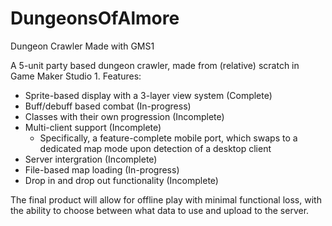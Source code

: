 # DungeonsOfAlmore
Dungeon Crawler Made with GMS1

A 5-unit party based dungeon crawler, made from (relative) scratch in Game Maker Studio 1.
Features:
- Sprite-based display with a 3-layer view system (Complete)
- Buff/debuff based combat (In-progress)
- Classes with their own progression (Incomplete)
- Multi-client support (Incomplete)
  - Specifically, a feature-complete mobile port, which swaps to a dedicated map mode upon detection of a desktop client
- Server intergration (Incomplete)
- File-based map loading (In-progress)
- Drop in and drop out functionality (Incomplete)

The final product will allow for offline play with minimal functional loss, with the ability to choose between what data to use and upload to the server.
